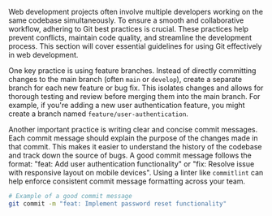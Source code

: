 Web development projects often involve multiple developers working on the same codebase simultaneously. To ensure a smooth and collaborative workflow, adhering to Git best practices is crucial. These practices help prevent conflicts, maintain code quality, and streamline the development process. This section will cover essential guidelines for using Git effectively in web development.

One key practice is using feature branches. Instead of directly committing changes to the main branch (often `main` or `develop`), create a separate branch for each new feature or bug fix. This isolates changes and allows for thorough testing and review before merging them into the main branch. For example, if you're adding a new user authentication feature, you might create a branch named `feature/user-authentication`.

Another important practice is writing clear and concise commit messages. Each commit message should explain the purpose of the changes made in that commit. This makes it easier to understand the history of the codebase and track down the source of bugs. A good commit message follows the format: "feat: Add user authentication functionality" or "fix: Resolve issue with responsive layout on mobile devices". Using a linter like `commitlint` can help enforce consistent commit message formatting across your team.

```bash
# Example of a good commit message
git commit -m "feat: Implement password reset functionality"
```